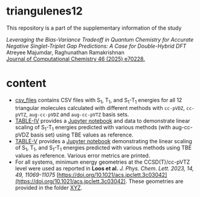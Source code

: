 # triangulenes12
This repository is a part of the supplementary information of the study

_Leveraging the Bias-Variance Tradeoff in Quantum Chemistry for Accurate Negative Singlet-Triplet Gap Predictions: A Case for Double-Hybrid DFT_   
Atreyee Majumdar, Raghunathan Ramakrishnan    
[Journal of Computational Chemistry  46 (2025) e70228.](https://doi.org/10.1002/jcc.70228)


# content
- [csv_files](csv_files) contains CSV files with S<sub>1</sub>, T<sub>1</sub>, and S<sub>1</sub>-T<sub>1</sub> energies for all 12 triangular molecules calculated with different methods with `cc-pVDZ`, `cc-pVTZ`, `aug-cc-pVDZ` and `aug-cc-pVTZ` basis sets. 
- [TABLE-IV](TABLE-IV) provides a [Jupyter notebook](TABLE-IV/Scaling_methods.ipynb) and data to demonstrate linear scaling of S<sub>1</sub>-T<sub>1</sub> energies predicted with various methods (with aug-cc-pVDZ basis set) using TBE values as reference.
- [TABLE-V](TABLE-V) provides a [Jupyter notebook](TABLE-V/Corrected_Methods.ipynb) demonstrating the linear scaling of S<sub>1</sub>, T<sub>1</sub>, and S<sub>1</sub>-T<sub>1</sub> energies predicted with various methods using TBE values as reference. Various error metrics are printed.
- For all systems, minimum energy geometries at the CCSD(T)/cc-pVTZ level were used as reported in **Loos et al.** _J. Phys. Chem. Lett. 2023, 14, 49, 11069-11075_ [https://doi.org/10.1021/acs.jpclett.3c03042](https://doi.org/10.1021/acs.jpclett.3c03042). These geometries are provided in the folder [XYZ](XYZ).
